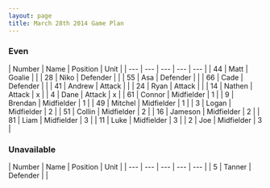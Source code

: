 ```yaml
---
layout: page
title: March 28th 2014 Game Plan
---
```


### Even

| Number |  Name |  Position |  Unit | 
| --- |  --- |  ---  |  --- |  --- | 
| 44 |  Matt      |  Goalie     |   |
| 28 |  Niko      |  Defender   |   | 
| 55 |  Asa       |  Defender   |   | 
| 66 |  Cade      |  Defender   |   | 
| 41 |  Andrew    |  Attack     |   | 
| 24 |  Ryan      |  Attack     |   | 
| 14 |  Nathen    |  Attack     | x | 
| 4  |  Dane      |  Attack     | x | 
| 61 |  Connor    |  Midfielder | 1 | 
| 9  |  Brendan   |  Midfielder | 1 | 
| 49 |  Mitchel   |  Midfielder | 1 |
| 3  |  Logan     |  Midfielder | 2 | 
| 51 |  Collin    |  Midfielder | 2 | 
| 16 |  Jameson   |  Midfielder | 2 | 
| 81 |  Liam      |  Midfielder | 3 | 
| 11 |  Luke      |  Midfielder | 3 | 
| 2  |  Joe       |  Midfielder | 3 |  


### Unavailable

| Number |  Name |  Position |  Unit | 
| --- |  --- |  ---  |  --- |  --- | 
| 5  |  Tanner    |  Defender   |   | 